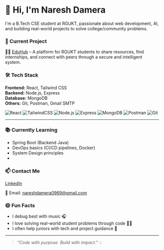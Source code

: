 # 👋 Hi, I'm Naresh Damera

I'm a B.Tech CSE student at RGUKT, passionate about web development, AI, and building real-world projects to solve college/community problems.

### 🚀 Current Project
🧑‍🎓 [EduHub](https://github.com/nareshdamera/eduhub) – A platform for RGUKT students to share resources, find internships, and connect with peers through a secure and intelligent system.

### 🛠️ Tech Stack

**Frontend:** React, Tailwind CSS  
**Backend:** Node.js, Express  
**Database:** MongoDB  
**Others:** Git, Postman, Gmail SMTP

![React](https://img.shields.io/badge/-React-61DAFB?style=flat&logo=react)
![TailwindCSS](https://img.shields.io/badge/-TailwindCSS-06B6D4?style=flat&logo=tailwindcss)
![Node.js](https://img.shields.io/badge/-Node.js-339933?style=flat&logo=node.js)
![Express](https://img.shields.io/badge/-Express-black?style=flat&logo=express)
![MongoDB](https://img.shields.io/badge/-MongoDB-47A248?style=flat&logo=mongodb)
![Postman](https://img.shields.io/badge/-Postman-FF6C37?style=flat&logo=postman)
![Git](https://img.shields.io/badge/-Git-F05032?style=flat&logo=git)

---

### 📚 Currently Learning

- Spring Boot (Backend Java)
- DevOps basics (CI/CD pipelines, Docker)
- System Design principles
- 
### 📫 Contact Me

[LinkedIn](https://www.linkedin.com/in/naresh-damera-b993b7284/) 

📧 Email: nareshdamera0969@gmail.com 

### 😄 Fun Facts

- I debug best with music 🎧  
- I love solving real-world student problems through code 👨‍💻  
- I often help juniors with tech and project guidance 🤝

---

> *“Code with purpose. Build with impact.”* 💡
